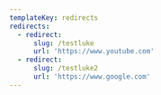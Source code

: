 ```yaml
---
templateKey: redirects
redirects:
  - redirect:
      slug: /testluke
      url: 'https://www.youtube.com'
  - redirect:
      slug: /testluke2
      url: 'https://www.google.com'
---
```


